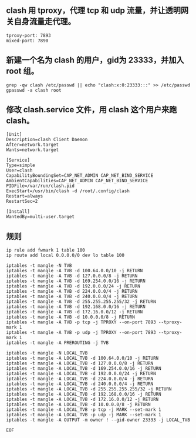 ## clash 用 tproxy，代理 tcp 和 udp 流量，并让透明网关自身流量走代理。

	tproxy-port: 7893  
	mixed-port: 7890  

## 新建一个名为 clash 的用户，gid为 23333，并加入 root 组。

	grep -qw clash /etc/passwd || echo "clash:x:0:23333:::" >> /etc/passwd  
	gpasswd -a clash root
	
## 修改 clash.service 文件，用 clash 这个用户来跑 clash。

	[Unit]  
	Description=clash Client Daemon  
	After=network.target  
	Wants=network.target  

	[Service]  
	Type=simple
	User=clash
	CapabilityBoundingSet=CAP_NET_ADMIN CAP_NET_BIND_SERVICE
	AmbientCapabilities=CAP_NET_ADMIN CAP_NET_BIND_SERVICE
	PIDFile=/var/run/clash.pid  
	ExecStart=/usr/bin/clash -d /root/.config/clash  
	Restart=always  
	RestartSec=2  

	[Install]  
	WantedBy=multi-user.target  

## 规则

	ip rule add fwmark 1 table 100  
	ip route add local 0.0.0.0/0 dev lo table 100  

	iptables -t mangle -N TVB
	iptables -t mangle -A TVB -d 100.64.0.0/10 -j RETURN  
	iptables -t mangle -A TVB -d 127.0.0.0/8 -j RETURN  
	iptables -t mangle -A TVB -d 169.254.0.0/16 -j RETURN  
	iptables -t mangle -A TVB -d 192.0.0.0/24 -j RETURN  
	iptables -t mangle -A TVB -d 224.0.0.0/4 -j RETURN  
	iptables -t mangle -A TVB -d 240.0.0.0/4 -j RETURN  
	iptables -t mangle -A TVB -d 255.255.255.255/32 -j RETURN  
	iptables -t mangle -A TVB -d 192.168.0.0/16 -j RETURN  
	iptables -t mangle -A TVB -d 172.16.0.0/12 -j RETURN  
	iptables -t mangle -A TVB -d 10.0.0.0/8 -j RETURN  
	iptables -t mangle -A TVB -p tcp -j TPROXY --on-port 7893 --tproxy-mark 1  
	iptables -t mangle -A TVB -p udp -j TPROXY --on-port 7893 --tproxy-mark 1  
	iptables -t mangle -A PREROUTING -j TVB  

	iptables -t mangle -N LOCAL_TVB  
	iptables -t mangle -A LOCAL_TVB -d 100.64.0.0/10 -j RETURN  
	iptables -t mangle -A LOCAL_TVB -d 127.0.0.0/8 -j RETURN  
	iptables -t mangle -A LOCAL_TVB -d 169.254.0.0/16 -j RETURN  
	iptables -t mangle -A LOCAL_TVB -d 192.0.0.0/24 -j RETURN  
	iptables -t mangle -A LOCAL_TVB -d 224.0.0.0/4 -j RETURN  
	iptables -t mangle -A LOCAL_TVB -d 240.0.0.0/4 -j RETURN  
	iptables -t mangle -A LOCAL_TVB -d 255.255.255.255/32 -j RETURN  
	iptables -t mangle -A LOCAL_TVB -d 192.168.0.0/16 -j RETURN  
	iptables -t mangle -A LOCAL_TVB -d 172.16.0.0/12 -j RETURN  
	iptables -t mangle -A LOCAL_TVB -d 10.0.0.0/8 -j RETURN  
	iptables -t mangle -A LOCAL_TVB -p tcp -j MARK --set-mark 1  
	iptables -t mangle -A LOCAL_TVB -p udp -j MARK --set-mark 1  
	iptables -t mangle -A OUTPUT -m owner ! --gid-owner 23333 -j LOCAL_TVB  

`EOF`
